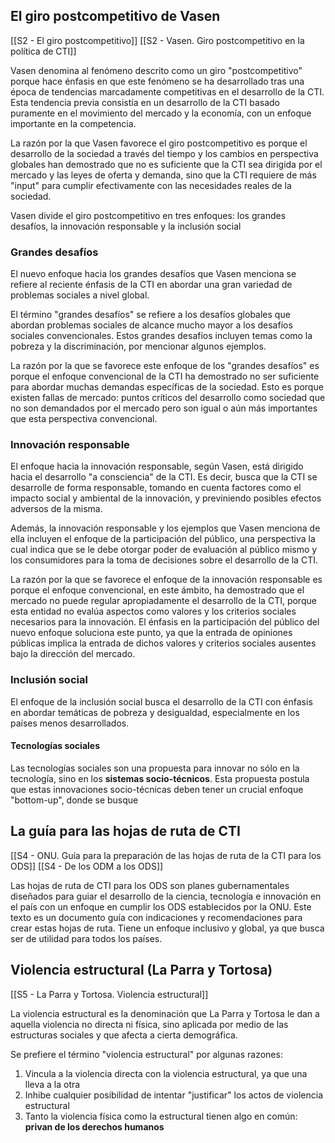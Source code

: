 ## El giro postcompetitivo de Vasen

[[S2 - El giro postcompetitivo]]
[[S2 - Vasen. Giro postcompetitivo en la política de CTI]]

Vasen denomina al fenómeno descrito como un giro "postcompetitivo" porque hace énfasis en que este fenómeno se ha desarrollado tras una época de tendencias marcadamente competitivas en el desarrollo de la CTI. Esta tendencia previa consistía en un desarrollo de la CTI basado puramente en el movimiento del mercado y la economía, con un enfoque importante en la competencia.

La razón por la que Vasen favorece el giro postcompetitivo es porque el desarrollo de la sociedad a través del tiempo y los cambios en perspectiva globales han demostrado que no es suficiente que la CTI sea dirigida por el mercado y las leyes de oferta y demanda, sino que la CTI requiere de más "input" para cumplir efectivamente con las necesidades reales de la sociedad.

Vasen divide el giro postcompetitivo en tres enfoques: los grandes desafíos, la innovación responsable y la inclusión social

### Grandes desafíos

El nuevo enfoque hacia los grandes desafíos que Vasen menciona se refiere al reciente énfasis de la CTI en abordar una gran variedad de problemas sociales a nivel global.

El término "grandes desafíos" se refiere a los desafíos globales que abordan problemas sociales de alcance mucho mayor a los desafíos sociales convencionales. Estos grandes desafíos incluyen temas como la pobreza y la discriminación, por mencionar algunos ejemplos.

La razón por la que se favorece este enfoque de los "grandes desafíos" es porque el enfoque convencional de la CTI ha demostrado no ser suficiente para abordar muchas demandas específicas de la sociedad. Esto es porque existen fallas de mercado: puntos críticos del desarrollo como sociedad que no son demandados por el mercado pero son igual o aún más importantes que esta perspectiva convencional.

### Innovación responsable

El enfoque hacia la innovación responsable, según Vasen, está dirigido hacia el desarrollo "a consciencia" de la CTI. Es decir, busca que la CTI se desarrolle de forma responsable, tomando en cuenta factores como el impacto social y ambiental de la innovación, y previniendo posibles efectos adversos de la misma.

Además, la innovación responsable y los ejemplos que Vasen menciona de ella incluyen el enfoque de la participación del público, una perspectiva la cual indica que se le debe otorgar poder de evaluación al público mismo y los consumidores para la toma de decisiones sobre el desarrollo de la CTI.

La razón por la que se favorece el enfoque de la innovación responsable es porque el enfoque convencional, en este ámbito, ha demostrado que el mercado no puede regular apropiadamente el desarrollo de la CTI, porque esta entidad no evalúa aspectos como valores y los criterios sociales necesarios para la innovación. El énfasis en la participación del público del nuevo enfoque soluciona este punto, ya que la entrada de opiniones públicas implica la entrada de dichos valores y criterios sociales ausentes bajo la dirección del mercado.

### Inclusión social

El enfoque de la inclusión social busca el desarrollo de la CTI con énfasis en abordar temáticas de pobreza y desigualdad, especialmente en los países menos desarrollados.

#### Tecnologías sociales

Las tecnologías sociales son una propuesta para innovar no sólo en la tecnología, sino en los **sistemas socio-técnicos**. Esta propuesta postula que estas innovaciones socio-técnicas deben tener un crucial enfoque "bottom-up", donde se busque 

## La guía para las hojas de ruta de CTI

[[S4 - ONU. Guía para la preparación de las hojas de ruta de la CTI para los ODS]]
[[S4 - De los ODM a los ODS]]

Las hojas de ruta de CTI para los ODS son planes gubernamentales diseñados para guiar el desarrollo de la ciencia, tecnología e innovación en el país con un enfoque en cumplir los ODS establecidos por la ONU. Este texto es un documento guía con indicaciones y recomendaciones para crear estas hojas de ruta. Tiene un enfoque inclusivo y global, ya que busca ser de utilidad para todos los países.


## Violencia estructural (La Parra y Tortosa)

[[S5 - La Parra y Tortosa. Violencia estructural]]

La violencia estructural es la denominación que La Parra y Tortosa le dan a aquella violencia no directa ni física, sino aplicada por medio de las estructuras sociales y que afecta a cierta demográfica.

Se prefiere el término "violencia estructural" por algunas razones:

1. Vincula a la violencia directa con la violencia estructural, ya que una lleva a la otra
2. Inhibe cualquier posibilidad de intentar "justificar" los actos de violencia estructural
3. Tanto la violencia física como la estructural tienen algo en común: **privan de los derechos humanos**
